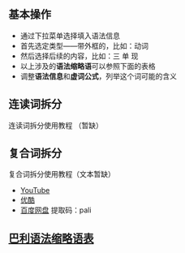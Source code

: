 ## 基本操作

-   通过下拉菜单选择填入语法信息
-   首先选定类型——带外框的，比如：动词
-   然后选择后续的内容，比如：三 单 现
-   以上涉及的**语法缩略语**可以参照下面的表格
-   调整**语法信息**和**虚词公式**，列举这个词可能的含义

## 连读词拆分

连读词拆分使用教程 （暂缺）

## 复合词拆分

复合词拆分使用教程（文本暂缺）

-   [YouTube](https://youtu.be/iN1t0Rq9aKk "按住Ctrl键点开")
-   [优酷](https://v.youku.com/v_show/id_XNDgwOTg4NDQ4MA==.html "按住Ctrl键点开")
-   [百度网盘](https://pan.baidu.com/s/1nXZG2GQkkkfblNnshDuS_w "按住Ctrl键点开") 提取码：pali

## [巴利语法缩略语表](https://visuddhinanda.gitbook.io/pali-handbook/can-kao-shou-ce/grammar-abbr)
